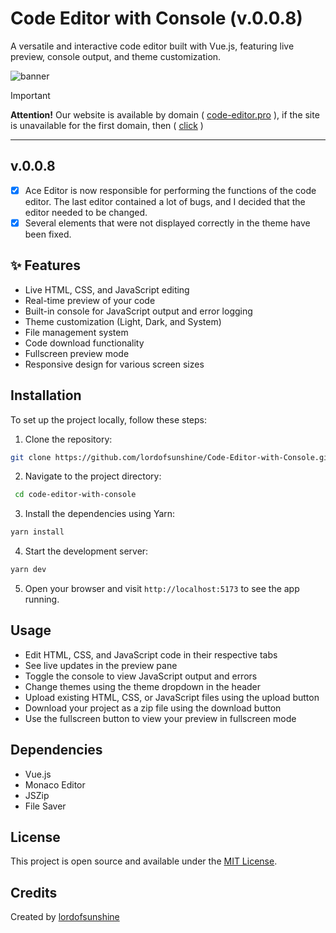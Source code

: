 # Code Editor with Console (v.0.0.8)

A versatile and interactive code editor built with Vue.js, featuring live preview, console output, and theme customization.

<img alt="banner" src="https://cdn.glitch.global/e725dc7b-5566-4a26-a476-5a37c9e852fe/banner.jpg?v=1729436724009">

> [!IMPORTANT]
> **Attention!** Our website is available by domain ( [code-editor.pro](https://code-editor.pro/) ), if the site is unavailable for the first domain, then ( [click](code-editor-with-console.vercel.app) )

<hr>

## v.0.0.8
- [x] Ace Editor is now responsible for performing the functions of the code editor. The last editor contained a lot of bugs, and I decided that the editor needed to be changed.
- [x] Several elements that were not displayed correctly in the theme have been fixed.

## ✨ Features

- Live HTML, CSS, and JavaScript editing
- Real-time preview of your code
- Built-in console for JavaScript output and error logging
- Theme customization (Light, Dark, and System)
- File management system
- Code download functionality
- Fullscreen preview mode
- Responsive design for various screen sizes

## Installation

To set up the project locally, follow these steps:

1. Clone the repository:
```bash
git clone https://github.com/lordofsunshine/Code-Editor-with-Console.git
```
2. Navigate to the project directory:
```bash
 cd code-editor-with-console
```
3. Install the dependencies using Yarn:
```bash
yarn install
```
4. Start the development server:
```bash
yarn dev
```
5. Open your browser and visit `http://localhost:5173` to see the app running.
## Usage

- Edit HTML, CSS, and JavaScript code in their respective tabs
- See live updates in the preview pane
- Toggle the console to view JavaScript output and errors
- Change themes using the theme dropdown in the header
- Upload existing HTML, CSS, or JavaScript files using the upload button
- Download your project as a zip file using the download button
- Use the fullscreen button to view your preview in fullscreen mode

## Dependencies

- Vue.js
- Monaco Editor
- JSZip
- File Saver

## License

This project is open source and available under the [MIT License](https://github.com/lordofsunshine/Code-Editor-with-Console/blob/main/LICENSE).

## Credits

Created by [lordofsunshine](https://github.com/lordofsunshine)
